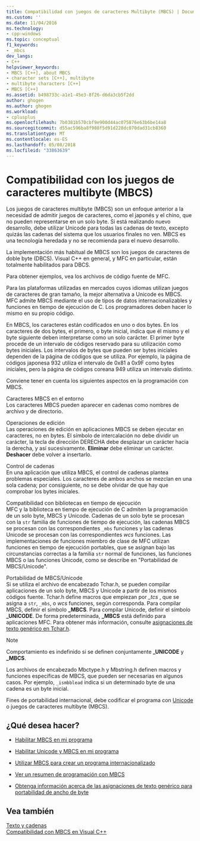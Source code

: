 ```yaml
---
title: Compatibilidad con juegos de caracteres Multibyte (MBCS) | Documentos de Microsoft
ms.custom: ''
ms.date: 11/04/2016
ms.technology:
- cpp-windows
ms.topic: conceptual
f1_keywords:
- _mbcs
dev_langs:
- C++
helpviewer_keywords:
- MBCS [C++], about MBCS
- character sets [C++], multibyte
- multibyte characters [C++]
- MBCS [C++]
ms.assetid: b498733c-a1e1-45e3-8f26-d6da3cb5f2dd
author: ghogen
ms.author: ghogen
ms.workload:
- cplusplus
ms.openlocfilehash: 7b0381b570cbf9e900d44ac075876e63b6be14a8
ms.sourcegitcommit: d55ac596ba8f908f5d91d228dc070dad31cb8360
ms.translationtype: MT
ms.contentlocale: es-ES
ms.lasthandoff: 05/08/2018
ms.locfileid: "33863639"
---
```

# <a name="support-for-multibyte-character-sets-mbcss"></a>Compatibilidad con los juegos de caracteres multibyte (MBCS)
Los juegos de caracteres multibyte (MBCS) son un enfoque anterior a la necesidad de admitir juegos de caracteres, como el japonés y el chino, que no pueden representarse en un solo byte. Si está realizando nuevo desarrollo, debe utilizar Unicode para todas las cadenas de texto, excepto quizás las cadenas del sistema que los usuarios finales no ven. MBCS es una tecnología heredada y no se recomienda para el nuevo desarrollo.  
  
 La implementación más habitual de MBCS son los juegos de caracteres de doble byte (DBCS). Visual C++ en general, y MFC en particular, están totalmente habilitados para DBCS.  
  
 Para obtener ejemplos, vea los archivos de código fuente de MFC.  
  
 Para las plataformas utilizadas en mercados cuyos idiomas utilizan juegos de caracteres de gran tamaño, la mejor alternativa a Unicode es MBCS. MFC admite MBCS mediante el uso de tipos de datos internacionalizables y funciones en tiempo de ejecución de C. Los programadores deben hacer lo mismo en su propio código.  
  
 En MBCS, los caracteres están codificados en uno o dos bytes. En los caracteres de dos bytes, el primero, o byte inicial, indica que él mismo y el byte siguiente deben interpretarse como un solo carácter. El primer byte procede de un intervalo de códigos reservado para su utilización como bytes iniciales. Los intervalos de bytes que pueden ser bytes iniciales dependen de la página de códigos que se utiliza. Por ejemplo, la página de códigos japonesa 932 utiliza el intervalo de 0x81 a 0x9F como bytes iniciales, pero la página de códigos coreana 949 utiliza un intervalo distinto.  
  
 Conviene tener en cuenta los siguientes aspectos en la programación con MBCS.  
  
 Caracteres MBCS en el entorno  
 Los caracteres MBCS pueden aparecer en cadenas como nombres de archivo y de directorio.  
  
 Operaciones de edición  
 Las operaciones de edición en aplicaciones MBCS se deben ejecutar en caracteres, no en bytes. El símbolo de intercalación no debe dividir un carácter, la tecla de dirección DERECHA debe desplazar un carácter hacia la derecha, y así sucesivamente. **Eliminar** debe eliminar un carácter. **Deshacer** debe volver a insertarlo.  
  
 Control de cadenas  
 En una aplicación que utiliza MBCS, el control de cadenas plantea problemas especiales. Los caracteres de ambos anchos se mezclan en una sola cadena; por consiguiente, no se debe olvidar de que hay que comprobar los bytes iniciales.  
  
 Compatibilidad con bibliotecas en tiempo de ejecución  
 MFC y la biblioteca en tiempo de ejecución de C admiten la programación de un solo byte, MBCS y Unicode. Cadenas de un solo byte se procesan con la `str` familia de funciones de tiempo de ejecución, las cadenas MBCS se procesan con las correspondientes `_mbs` funciones y las cadenas Unicode se procesan con las correspondientes *wcs* funciones. Las implementaciones de funciones miembro de clase de MFC utilizan funciones en tiempo de ejecución portables, que se asignan bajo las circunstancias correctas a la familia `str` normal de funciones, las funciones MBCS o las funciones Unicode, como se describe en "Portabilidad de MBCS/Unicode".  
  
 Portabilidad de MBCS/Unicode  
 Si se utiliza el archivo de encabezado Tchar.h, se pueden compilar aplicaciones de un solo byte, MBCS y Unicode a partir de los mismos códigos fuente. Tchar.h define macros que empiezan por *_tcs* , que se asigna a `str`, `_mbs`, o *wcs* funciones, según corresponda. Para compilar MBCS, definir el símbolo **_MBCS**. Para compilar Unicode, definir el símbolo **_UNICODE**. De forma predeterminada, **_MBCS** está definido para aplicaciones MFC. Para obtener más información, consulte [asignaciones de texto genérico en Tchar.h](../text/generic-text-mappings-in-tchar-h.md).  
  
> [!NOTE]
>  Comportamiento es indefinido si se definen conjuntamente **_UNICODE** y **_MBCS**.  
  
 Los archivos de encabezado Mbctype.h y Mbstring.h definen macros y funciones específicas de MBCS, que pueden ser necesarias en algunos casos. Por ejemplo, `_ismbblead` indica si un determinado byte de una cadena es un byte inicial.  
  
 Fines de portabilidad internacional, debe codificar el programa con [Unicode](../text/support-for-unicode.md) o juegos de caracteres multibyte (MBCS).  
  
## <a name="what-do-you-want-to-do"></a>¿Qué desea hacer?  
  
-   [Habilitar MBCS en mi programa](../text/international-enabling.md)  
  
-   [Habilitar Unicode y MBCS en mi programa](../text/internationalization-strategies.md)  
  
-   [Utilizar MBCS para crear un programa internacionalizado](../text/mbcs-programming-tips.md)  
  
-   [Ver un resumen de programación con MBCS](../text/mbcs-programming-tips.md)  
  
-   [Obtenga información acerca de las asignaciones de texto genérico para portabilidad de ancho de byte](../text/generic-text-mappings-in-tchar-h.md)  
  
## <a name="see-also"></a>Vea también  
 [Texto y cadenas](../text/text-and-strings-in-visual-cpp.md)   
 [Compatibilidad con MBCS en Visual C++](../text/mbcs-support-in-visual-cpp.md)